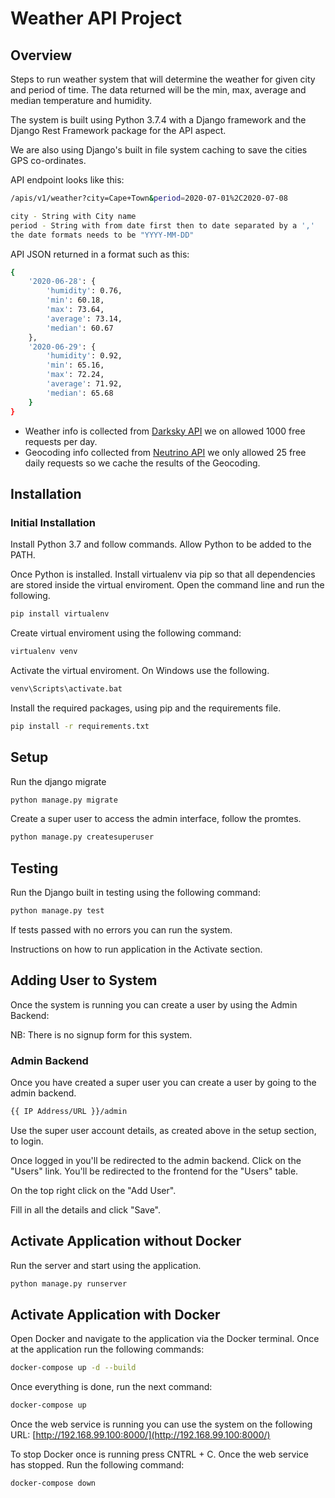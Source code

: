 # Weather API Project
## Overview
Steps to run weather system that will determine the weather for given city and period of time. 
 The data returned will be the min, max, average and median temperature and humidity.

The system is built using Python 3.7.4 with a Django framework and the Django Rest 
Framework package for the API aspect.

We are also using Django's built in file system caching to save the 
cities GPS co-ordinates.

API endpoint looks like this:
```bash
/apis/v1/weather?city=Cape+Town&period=2020-07-01%2C2020-07-08
```

```bash
city - String with City name  
period - String with from date first then to date separated by a ','  
the date formats needs to be "YYYY-MM-DD"
```

API JSON returned in a format such as this:
```bash
{
	'2020-06-28': {
		'humidity': 0.76, 
		'min': 60.18, 
		'max': 73.64, 
		'average': 73.14, 
		'median': 60.67
	}, 
	'2020-06-29': {
		'humidity': 0.92, 
		'min': 65.16, 
		'max': 72.24, 
		'average': 71.92, 
		'median': 65.68
	}
}
```

* Weather info is collected from [Darksky API](https://darksky.net/) 
we on allowed 1000 free requests per day.
* Geocoding info collected from [Neutrino API](https://www.neutrinoapi.com/)
we only allowed 25 free daily requests so we cache the results of the Geocoding.

## Installation
### Initial Installation
Install Python 3.7 and follow commands. Allow Python to be added to 
the PATH.

Once Python is installed. Install virtualenv via pip so that all 
dependencies are stored inside the virtual enviroment. Open the 
command line and run the following.

```bash
pip install virtualenv
```

Create virtual enviroment using the following command:
```bash
virtualenv venv
```

Activate the virtual enviroment. On Windows use the following.
```bash
venv\Scripts\activate.bat
```

Install the required packages, using pip and the requirements file.
```bash
pip install -r requirements.txt
```

## Setup
Run the django migrate
```bash
python manage.py migrate
```

Create a super user to access the admin interface, follow the promtes.
```bash
python manage.py createsuperuser
```

## Testing
Run the Django built in testing using the following command:
```bash
python manage.py test
```

If tests passed with no errors you can run the system.

Instructions on how to run application in the Activate section.

## Adding User to System
Once the system is running you can create a user by using the 
Admin Backend:

NB: There is no signup form for this system.

### Admin Backend
Once you have created a super user you can create a user by going to
the admin backend.
```bash
{{ IP Address/URL }}/admin
```
Use the super user account details, as created above in the setup 
section, to login.

Once logged in you'll be redirected to the admin backend. Click on the
"Users" link. You'll be redirected to the frontend for the "Users" table.

On the top right click on the "Add User".

Fill in all the details and click "Save".

## Activate Application without Docker
Run the server and start using the application.
```bash
python manage.py runserver
```

## Activate Application with Docker
Open Docker and navigate to the application via the Docker terminal.
Once at the application run the following commands:
```bash
docker-compose up -d --build
```

Once everything is done, run the next command:
```bash
docker-compose up
```

Once the web service is running you can use the system on the 
following URL:
[http://192.168.99.100:8000/](http://192.168.99.100:8000/)

To stop Docker once is running press CNTRL + C. Once the web service has stopped.
Run the following command:
```bash
docker-compose down
```